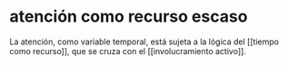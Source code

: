 # atención como recurso escaso
La atención, como variable temporal, está sujeta a la lógica del [[tiempo como recurso]], que se cruza con el [[involucramiento activo]].
    